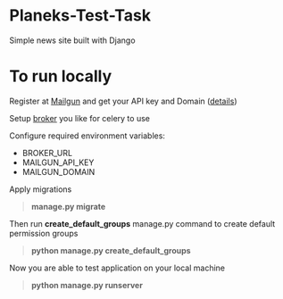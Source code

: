 # Planeks-Test-Task
Simple news site built with Django

# To run locally
Register at [Mailgun](https://www.mailgun.com/) and get your API key and Domain ([details](https://documentation.mailgun.com/en/latest/))

Setup [broker](https://docs.celeryproject.org/en/latest/getting-started/brokers/) you like for celery to use

Configure required environment variables:
+ BROKER_URL
+ MAILGUN_API_KEY
+ MAILGUN_DOMAIN

Apply migrations
>**manage.py migrate**

Then run **create_default_groups** manage.py command to create default permission groups
>**python manage.py create_default_groups**

Now you are able to test application on your local machine
>**python manage.py runserver**
